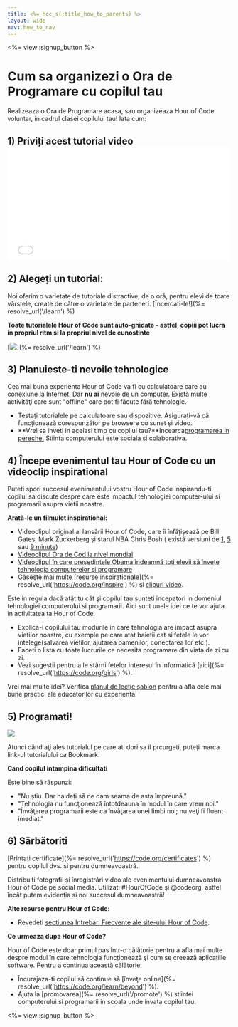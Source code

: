 ```yaml
---
title: <%= hoc_s(:title_how_to_parents) %>
layout: wide
nav: how_to_nav
---
```

<%= view :signup_button %>

# Cum sa organizezi o Ora de Programare cu copilul tau

Realizeaza o Ora de Programare acasa, sau organizeaza Hour of Code voluntar, in cadrul clasei copilului tau! Iata cum:

## 1) Priviți acest tutorial video <iframe width="500" height="255" src="//www.youtube.com/embed/SrnvvWDm73k" frameborder="0" allowfullscreen mark="crwd-mark"></iframe> 

## 2) Alegeți un tutorial:

Noi oferim o varietate de tutoriale distractive, de o oră, pentru elevi de toate vârstele, create de către o varietate de parteneri. [Încercați-le!](%= resolve_url('/learn') %)

**Toate tutorialele Hour of Code sunt auto-ghidate - astfel, copiii pot lucra in propriul ritm si la propriul nivel de cunostinte**

[![](/images/fit-700/tutorials.png)](%= resolve_url('/learn') %)

## 3) Planuieste-ti nevoile tehnologice

Cea mai buna experienta Hour of Code va fi cu calculatoare care au conexiune la Internet. Dar **nu ai** nevoie de un computer. Există multe activităţi care sunt "offline" care pot fi făcute fără tehnologie.

- Testați tutorialele pe calculatoare sau dispozitive. Asigurați-vă că funcționează corespunzător pe browsere cu sunet și video.
- **Vrei sa inveti in acelasi timp cu copilul tau?**Incearca[programarea in pereche.](http://www.ncwit.org/resources/pair-programming-box-power-collaborative-learning) Stiinta computerului este sociala si colaborativa.

## 4) Începe evenimentul tau Hour of Code cu un videoclip inspirational

Puteti spori succesul evenimentului vostru Hour of Code inspirandu-ti copilul sa discute despre care este impactul tehnologiei computer-ului si programarii asupra vietii noastre.

**Arată-le un filmulet inspirational:**

- Videoclipul original al lansării Hour of Code, care îi înfățișează pe Bill Gates, Mark Zuckerberg și starul NBA Chris Bosh ( există versiuni de [1](https://www.youtube.com/watch?v=qYZF6oIZtfc), [5](https://www.youtube.com/watch?v=nKIu9yen5nc) sau [9 minute](https://www.youtube.com/watch?v=dU1xS07N-FA))
- [Videoclipul Ora de Cod la nivel mondial](https://www.youtube.com/watch?v=KsOIlDT145A)
- [Videoclipul în care președintele Obama îndeamnă toți elevii să învețe tehnologia computerelor și programare](https://www.youtube.com/watch?v=6XvmhE1J9PY)
- Găseşte mai multe [resurse inspirationale](%= resolve_url('https://code.org/inspire') %) şi [clipuri video](https://www.youtube.com/playlist?list=PLzdnOPI1iJNfpD8i4Sx7U0y2MccnrNZuP).

Este in regula dacă atât tu cât şi copilul tau sunteti incepatori in domeniul tehnologiei computerului si programarii. Aici sunt unele idei ce te vor ajuta in activitatea ta Hour of Code:

- Explica-i copilului tau modurile in care tehnologia are impact asupra vietilor noastre, cu exemple pe care atat baietii cat si fetele le vor intelege(salvarea vietilor, ajutarea oamenilor, conectarea lor etc.).
- Faceti o lista cu toate lucrurile ce necesita programare din viata de zi cu zi.
- Vezi sugestii pentru a le stârni fetelor interesul în informatică [aici](%= resolve_url('https://code.org/girls') %).

Vrei mai multe idei? Verifica [planul de lecţie şablon](/files/AfterschoolEducatorLessonPlanOutline.docx) pentru a afla cele mai bune practici ale educatorilor cu experienta.

## 5) Programati!

<img src="/images/fit-700/tutorial-short-link.png" />

Atunci când aţi ales tutorialul pe care ati dori sa il prcurgeti, puteţi marca link-ul tutorialului ca Bookmark.

**Cand copilul intampina dificultati**

Este bine să răspunzi:

- "Nu ştiu. Dar haideţi să ne dam seama de asta împreună."
- "Tehnologia nu funcţionează întotdeauna în modul în care vrem noi."
- "Învăţarea programarii este ca învăţarea unei limbi noi; nu veţi fi fluent imediat."

## 6) Sărbătoriti

[Printați certificate](%= resolve_url('https://code.org/certificates') %) pentru copilul dvs. si pentru dumneavoastră.

Distribuiti fotografii şi înregistrări video ale evenimentului dumneavoastra Hour of Code pe social media. Utilizati #HourOfCode şi @codeorg, astfel încât putem evidenţia si noi succesul dumneavoastră!

**Alte resurse pentru Hour of Code:**

- Revedeti [ sectiunea Intrebari Frecvente ale site-ului Hour of Code](https://support.code.org/hc/en-us/categories/200147083-Hour-of-Code).

**Ce urmeaza dupa Hour of Code?**

Hour of Code este doar primul pas într-o călătorie pentru a afla mai multe despre modul în care tehnologia funcționează şi cum se creează aplicațiile software. Pentru a continua această călătorie:

- Încurajaza-ti copilul să continue să [înveţe online](%= resolve_url('https://code.org/learn/beyond') %).
- Ajuta la [promovarea](%= resolve_url('/promote') %) stiintei computerului si programarii in scoala unde invata copilul tau.

<%= view :signup_button %>